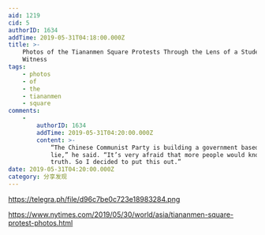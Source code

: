 ```yaml
---
aid: 1219
cid: 5
authorID: 1634
addTime: 2019-05-31T04:18:00.000Z
title: >-
    Photos of the Tiananmen Square Protests Through the Lens of a Student
    Witness
tags:
    - photos
    - of
    - the
    - tiananmen
    - square
comments:
    -
        authorID: 1634
        addTime: 2019-05-31T04:20:00.000Z
        content: >-
            “The Chinese Communist Party is building a government based on a
            lie,” he said. “It’s very afraid that more people would know the
            truth. So I decided to put this out.”
date: 2019-05-31T04:20:00.000Z
category: 分享发现
---
```


https://telegra.ph/file/d96c7be0c723e18983284.png

https://www.nytimes.com/2019/05/30/world/asia/tiananmen-square-protest-photos.html
